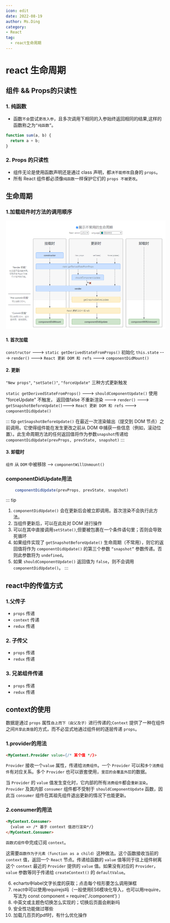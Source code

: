 ```yaml
---
icon: edit
date: 2022-08-19
author: Ms.Ding
category:
- React
tag:
  - react生命周期
---
```



# react 生命周期

## 组件 && Props的只读性

### 1. 纯函数
  - 函数`不会`尝试`更改入参`，且多次调用下相同的入参始终返回相同的结果,这样的函数称之为`“纯函数”`。
```js
function sum(a, b) {
  return a + b;
}
```
### 2. Props 的只读性
- 组件无论是使用函数声明还是通过 class 声明，都`决不能修改`自身的 `props`。
- 所有 React 组件都必须像`纯函数`一样保护它们的 `props 不被更改`。

## 生命周期
 ### 1.加载组件时方法的调用顺序

<img src="./img/img.png"/>

#### 1. 首次加载
`constructor` ---> `static getDerivedStateFromProps()` 初始化 `this.state` ---> `render()` ---> `React 更新 DOM 和 refs` ---> `componentDidMount()`
#### 2. 更新

`"New props"`, `"setSate()"`, `"forceUpdate"` 三种方式更新触发

`static getDerivedStateFromProps()` ---> `shouldComponentUpdate()` 使用 "forceUpdate" 不触发， 返回值false 不重新渲染 ---> `render()` ---> 
`getSnapshotBeforeUpdate()`---> `React 更新 DOM 和 refs` ---> `componentDidUpdate()`

::: tip
`getSnapshotBeforeUpdate()` 在最近一次渲染输出（提交到 DOM 节点）之前调用。它使得组件能在发生更改之前从 DOM 中捕获一些信息（例如，滚动位置）。此生命周期方法的任何返回值将作为参数`snapshot`传递给 `componentDidUpdate(prevProps, prevState, snapshot)`
:::

#### 3. 卸载时
`组件` 从 `DOM` 中被移除 --> `componentWillUnmount()`

### componentDidUpdate用法

```js
	componentDidUpdate(prevProps, prevState, snapshot)
```

::: tip
 1. `componentDidUpdate()` 会在更新后会被立即调用。首次渲染不会执行此方法。
 2. 当组件更新后，可以在此处对 DOM 进行操作
 3. 可以在其中直接调用`setState()`,但要被包裹在一个条件语句里；否则会导致死循环
 4. 如果组件实现了 `getSnapshotBeforeUpdate()` 生命周期（不常用），则它的返回值将作为 `componentDidUpdate()` 的第三个参数 `“snapshot”` 参数传递。否则此参数将为 `undefined`。
 5. 如果 `shouldComponentUpdate()` 返回值为 `false`，则不会调用 `componentDidUpdate()`。
:::
 


## react中的传值方式

### 1.父传子
- `props` 传递
- `context` 传递
- `redux` 传递
### 2. 子传父
- `props` 传递
- `redux` 传递
### 3. 兄弟组件传递
- `props` 传递
- `redux` 传递

## context的使用
数据是通过 `props` 属性`自上而下（由父及子）`进行传递的;`Context` 提供了一种在组件之间`共享此类值`的方式，而不必显式地通过组件树的逐层传递 `props`。
### 1.provider的用法
```html
<MyContext.Provider value={/* 某个值 */}>
```
`Provider` 接收一个`value` 属性，传递给`消费组件`。一个 `Provider` 可以和`多个消费组件`有对应关系。多个 `Provider` 也可以嵌套使用，`里层的会覆盖外层`的数据。

当 `Provider` 的 `value` 值发生变化时，它内部的所有`消费组件`都会`重新渲染`。`Provider` 及其内部 `consumer` 组件都不受制于 `shouldComponentUpdate` 函数，因此当 `consumer` 组件在其祖先组件退出更新的情况下也能更新。
### 2.consumer的用法
```html
<MyContext.Consumer>
  {value => /* 基于 context 值进行渲染*/}
</MyContext.Consumer>
```
`函数式组件`中完成订阅 `context`。

这需要`函数作为子元素（function as a child）`这种做法。这个函数接收当前的 `context` 值，返回一个 `React` 节点。传递给函数的 `value` 值等同于往上组件树离
这个 `context` 最近的 `Provider` 提供的 `value` 值。如果没有对应的 `Provider`，`value` 参数等同于传递给 `createContext()` 的 `defaultValue`。



6. echarts中label文字长度的获取；点击每个柱形要怎么调用弹框
7. react中可以使用requirejs吗（一般使用ES6模块化导入，也可以用require，写法为 const component = require('./component') ）
8. 中英文或主题色切换怎么实现的；切换后页面会刷新吗
9. 安全性功能做过哪些
10. 加载几百页的pdf时，有什么优化操作
